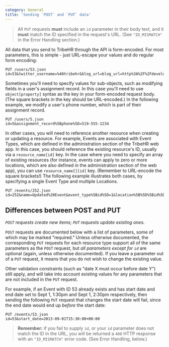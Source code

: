 ```yaml
---
category: General
title: 'Sending `POST` and `PUT` data'
---
```


> All `PUT` requests **must** include an `id` parameter in their body text, and it **must** match
> the ID specified in the request's URL. (See `"ID_MISMATCH"` in the Error Handling section.)

All data that you send to TribeHR through the API is form-encoded. For most parameters, this is simple -
just URL-escape your values and do regular form encoding:

    PUT /users/53.json
    id=53&twitter_username=%40tribehr&blog_url=blog_url=http%3A%2F%2Fdevelopers.tribehr.com
Sometimes you'll need to specify values for sub-objects, such as modifying fields in a user's assignment
record. In this case you'll need to use `object[property]` syntax as the key in your form-encoded request
body. (The square brackets in the key should be URL-encoded.) In the following example, we modify a user's phone number, which is part of their assignment record.

    PUT /users/5.json
    id=5&assignment_record%5Bphone%5D=519-555-1234
In other cases, you will need to reference another resource when creating or updating a resource. For example,
Events are associated with Event Types, which are defined in the administration section of the TribeHR web
app. In this case, you should reference the existing resource's ID, usually via a `resource_name[id]` key. 
In the case where you need to specify an array of existing resources (for instance, events can apply to
zero or more locations, which are also defined in the administration section of the web app), you can 
use `resource_name[][id]` key. (Remember to URL-encode the square brackets!) The following example illustrates
both cases, by specifying a single Event Type and multiple Locations.

    PUT /events/252.json
    id=252&name=Updated%20Event&event_type%5Bid%5D=1&location%5B%5D%5Bid%5D=1&location%5B%5D%5Bid%5D=7    
## Differences between POST and PUT
*`POST` requests create new items; `PUT` requests update existing ones.*

`POST` requests are documented below with a list of parameters, some of which may be marked "required."
Unless otherwise documented, the corresponding `PUT` requests for each resource type support all of the
same parameters as the `POST` request, but *all parameters except for `id`* are optional (again, unless
otherwise documented). If you leave a parameter out of a `PUT` request, it means that you do not wish to
change the existing value.

Other validation constraints (such as "date X must occur before date Y") still apply, and will take into
account existing values for any parameters that are not included in the `PUT` request.

For example, if an Event with ID 53 already exists and has start date and end date set to Sept 1, 1:30pm
and Sept 1, 2:30pm respectively, then sending the following `PUT` request that changes the start date will
fail, since the end date would end up *before* the start date:

    PUT /events/53.json
    id=53&start_date=2013-09-01T15:30:00+00:00
> **Remember:** if you fail to supply `id`, or your `id` parameter does not match the ID in the URL, you 
> will be returned a `400` HTTP response with an `"ID_MISMATCH"` error code. (See Error Handling, below.)
